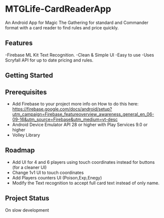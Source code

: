 # MTGLife-CardReaderApp
An Android App for Magic The Gathering for standard and Commander format with a card reader to find rules and price quickly.
## Features
-Firebase ML Kit Text Recognition.
-Clean & Simple UI
-Easy to use
-Uses Scryfall API for up to date pricing and rules.
## Getting Started
## Prerequisites
- Add Firebase to your project more info on How to do this here: 
https://firebase.google.com/docs/android/setup?utm_campaign=Firebase_featureoverview_awareness_general_en_06-09-16&utm_source=Firebase&utm_medium=yt-desc 
- Android Device Emulator API 28 or higher with Play Services 9.0 or higher
- Volley Library
## Roadmap
- Add UI for 4 and 6 players using touch coordinates instead for buttons (for a cleaner UI)
- Change 1v1 UI to touch coordinates
- Add Players counters UI (Poison,Exp,Enegy)
- Modify the Text recognition to accept full card text instead of only name.
## Project Status
On slow development
